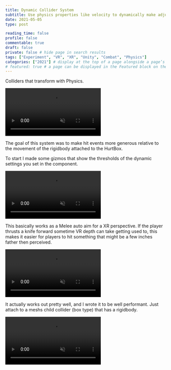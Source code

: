 ```yaml
---
title: Dynamic Collider System
subtitle: Use physics properties like velocity to dynamically make adjustments to a collider
date: 2021-05-05
type: post

reading_time: false
profile: false
commentable: true
draft: false
private: false # hide page in search results
tags: ["Experiment", "VR", "XR", "Unity", "Combat", "Physics"]
categories: ["2021"] # display at the top of a page alongside a page’s metadata
# featured: true # a page can be displayed in the Featured block on the homepage. This is useful for sticky, announcement blog posts or selected publications etc.
---
```


<p>Colliders that transform with Physics.</p> 

<div class="video_thing">
    <video muted autoplay="" name="media" loop=""><source src="https://raw.githack.com/Denchyaknow/GitSite_Dencho/Develop/assets/media/projects/DynamicColliderSystem/XRLog_2021_764.webm" type="video/mp4"></video>
</div>

<!--more-->

<p>The goal of this system was to make hit events more generous relative to the movement of the rigidbody attached to the HurtBox.</p> 

<p>To start I made some gizmos that show the thresholds of the dynamic settings you set in the component.</p>

<div class="video_thing">
    <video muted autoplay="" name="media" loop=""><source src="https://raw.githack.com/Denchyaknow/GitSite_Dencho/Develop/assets/media/projects/DynamicColliderSystem/XRLog_2021_762.webm" type="video/mp4"></video>
</div>

<p>This basically works as a Melee auto aim for a XR perspective. If the player thrusts a knife forward sometime VR depth can take getting used to, this makes it easier for players to hit something that might be a few inches father then perceived.</p>

<div class="video_thing">
    <video muted autoplay="" name="media" loop=""><source src="https://raw.githack.com/Denchyaknow/GitSite_Dencho/Develop/assets/media/projects/DynamicColliderSystem/XRLog_2021_766.webm" type="video/mp4"></video>
</div>

<p>It actually works out pretty well, and I wrote it to be well performant. Just attach to a meshs child collider (box type) that has a rigidbody.</p>

<div class="video_thing">
    <video muted autoplay="" name="media" loop=""><source src="https://raw.githack.com/Denchyaknow/GitSite_Dencho/Develop/assets/media/projects/DynamicColliderSystem/XRLog_2021_764.webm" type="video/mp4"></video>
</div>
